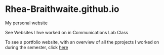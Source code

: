 # Rhea-Braithwaite.github.io
My personal website

See Websites I hve worked on in Communications Lab Class

To see a portfolio website, with an overview of all the pprojects I worked on during the semester, click [here](https://rhea-braithwaite.github.io/Portfolio/content.html)


